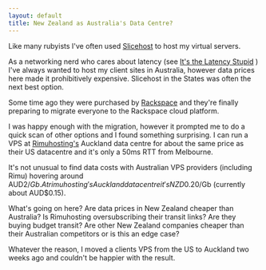 ```yaml
---
layout: default
title: New Zealand as Australia's Data Centre?
---
```

Like many rubyists I've often used [Slicehost](http://www.slicehost.com) to
host my virtual servers.

As a networking nerd who cares about latency (see [It's the Latency
Stupid](http://rescomp.stanford.edu/~cheshire/rants/Latency.html) ) I've always
wanted to host my client sites in Australia, however data prices here made it
prohibitively expensive. Slicehost in the States was often the next best option.

Some time ago they were purchased by [Rackspace](http://www.rackspace.com) and
they're finally preparing to migrate everyone to the Rackspace cloud platform.

I was happy enough with the migration, however it prompted me to do a quick
scan of other options and I found something surprising. I can run a VPS at
[Rimuhosting's](http://rimuosting.com) Auckland data centre for about the same
price as their US datacentre and it's only a 50ms RTT from Melbourne.

It's not unusual to find data costs with Australian VPS providers (including
Rimu) hovering around AUD$2/Gb. At rimuhosting's Auckland datacentre it's
NZD$0.20/Gb (currently about AUD$0.15).

What's going on here? Are data prices in New Zealand cheaper than Australia? Is
Rimuhosting oversubscribing their transit links? Are they buying budget
transit? Are other New Zealand companies cheaper than their Australian
competitors or is this an edge case?

Whatever the reason, I moved a clients VPS from the US to Auckland two weeks
ago and couldn't be happier with the result.
